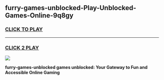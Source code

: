 
## furry-games-unblocked-Play-Unblocked-Games-Online-9q8gy
<h3>
<a href="https://premium76.site?title=furry-games-unblocked&ref=25A">CLICK TO PLAY</a></h3>
<hr>

<h3>
<a href="https://premium76.site?title=furry-games-unblocked&ref=25A">CLICK 2 PLAY</a>
  
</h3>

<a href="https://premium76.site?title=furry-games-unblocked&ref=25A"><img src="https://clearcache.store/games.png"></a>


**furry-games-unblocked games unblocked: Your Gateway to Fun and Accessible Online Gaming**
